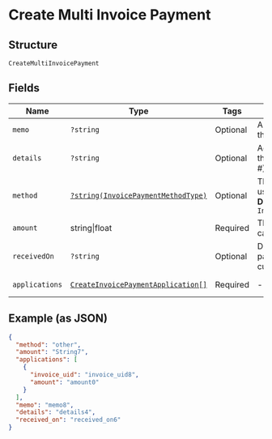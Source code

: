 
# Create Multi Invoice Payment

## Structure

`CreateMultiInvoicePayment`

## Fields

| Name | Type | Tags | Description | Getter | Setter |
|  --- | --- | --- | --- | --- | --- |
| `memo` | `?string` | Optional | A description to be attached to the payment. | getMemo(): ?string | setMemo(?string memo): void |
| `details` | `?string` | Optional | Additional information related to the payment method (eg. Check #). | getDetails(): ?string | setDetails(?string details): void |
| `method` | [`?string(InvoicePaymentMethodType)`](../../doc/models/invoice-payment-method-type.md) | Optional | The type of payment method used.<br>**Default**: `InvoicePaymentMethodType::OTHER` | getMethod(): ?string | setMethod(?string method): void |
| `amount` | string\|float | Required | This is a container for one-of cases. | getAmount(): | setAmount( amount): void |
| `receivedOn` | `?string` | Optional | Date reflecting when the payment was received from a customer. Must be in the past. | getReceivedOn(): ?string | setReceivedOn(?string receivedOn): void |
| `applications` | [`CreateInvoicePaymentApplication[]`](../../doc/models/create-invoice-payment-application.md) | Required | - | getApplications(): array | setApplications(array applications): void |

## Example (as JSON)

```json
{
  "method": "other",
  "amount": "String7",
  "applications": [
    {
      "invoice_uid": "invoice_uid8",
      "amount": "amount0"
    }
  ],
  "memo": "memo8",
  "details": "details4",
  "received_on": "received_on6"
}
```

